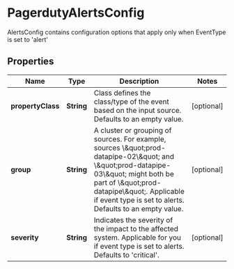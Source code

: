 

# PagerdutyAlertsConfig

AlertsConfig contains configuration options that apply only when EventType is set to 'alert'

## Properties

| Name | Type | Description | Notes |
|------------ | ------------- | ------------- | -------------|
|**propertyClass** | **String** | Class defines the class/type of the event based on the input source. Defaults to an empty value. |  [optional] |
|**group** | **String** | A cluster or grouping of sources. For example, sources \\\&quot;prod-datapipe-02\\\&quot; and \\\&quot;prod-datapipe-03\\\&quot; might both be part of \\\&quot;prod-datapipe\\\&quot;. Applicable if event type is set to alerts. Defaults to an empty value. |  [optional] |
|**severity** | **String** | Indicates the severity of the impact to the affected system. Applicable for you if event type is set to alerts. Defaults to &#39;critical&#39;. |  [optional] |



